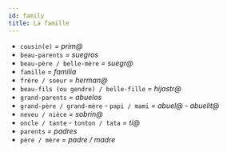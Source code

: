 ```yaml
---
id: family
title: La famille
---
```


* `cousin(e)` _= prim@_
* `beau-parents` _= suegros_
* `beau-père / belle-mère` _= suegr@_
* `famille` _= familia_
* `frère / soeur` _= herman@_
* `beau-fils (ou gendre) / belle-fille` _= hijastr@_
* `grand-parents` _= abuelos_
* `grand-père / grand-mère` - `papi / mami` _= abuel@ - abuelit@_
* `neveu / nièce` _= sobrin@_
* `oncle / tante` - `tonton / tata` _= tí@_
* `parents` _= padres_
* `père / mère` _= padre / madre_
